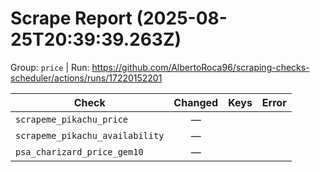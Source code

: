 # Scrape Report (2025-08-25T20:39:39.263Z)

Group: `price`  |  Run: https://github.com/AlbertoRoca96/scraping-checks-scheduler/actions/runs/17220152201

| Check | Changed | Keys | Error |
|---|:---:|:--|:--|
| `scrapeme_pikachu_price` | — |  |  |
| `scrapeme_pikachu_availability` | — |  |  |
| `psa_charizard_price_gem10` | — |  |  |
